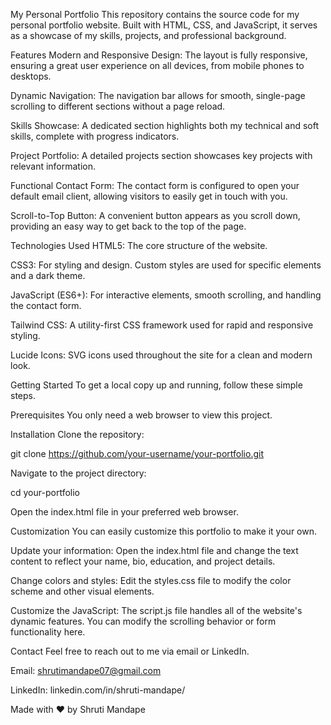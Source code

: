 My Personal Portfolio
This repository contains the source code for my personal portfolio website. Built with HTML, CSS, and JavaScript, it serves as a showcase of my skills, projects, and professional background.

Features
Modern and Responsive Design: The layout is fully responsive, ensuring a great user experience on all devices, from mobile phones to desktops.

Dynamic Navigation: The navigation bar allows for smooth, single-page scrolling to different sections without a page reload.

Skills Showcase: A dedicated section highlights both my technical and soft skills, complete with progress indicators.

Project Portfolio: A detailed projects section showcases key projects with relevant information.

Functional Contact Form: The contact form is configured to open your default email client, allowing visitors to easily get in touch with you.

Scroll-to-Top Button: A convenient button appears as you scroll down, providing an easy way to get back to the top of the page.

Technologies Used
HTML5: The core structure of the website.

CSS3: For styling and design. Custom styles are used for specific elements and a dark theme.

JavaScript (ES6+): For interactive elements, smooth scrolling, and handling the contact form.

Tailwind CSS: A utility-first CSS framework used for rapid and responsive styling.

Lucide Icons: SVG icons used throughout the site for a clean and modern look.

Getting Started
To get a local copy up and running, follow these simple steps.

Prerequisites
You only need a web browser to view this project.

Installation
Clone the repository:

git clone https://github.com/your-username/your-portfolio.git

Navigate to the project directory:

cd your-portfolio

Open the index.html file in your preferred web browser.

Customization
You can easily customize this portfolio to make it your own.

Update your information: Open the index.html file and change the text content to reflect your name, bio, education, and project details.

Change colors and styles: Edit the styles.css file to modify the color scheme and other visual elements.

Customize the JavaScript: The script.js file handles all of the website's dynamic features. You can modify the scrolling behavior or form functionality here.

Contact
Feel free to reach out to me via email or LinkedIn.

Email: shrutimandape07@gmail.com

LinkedIn: linkedin.com/in/shruti-mandape/

Made with ❤️ by Shruti Mandape

